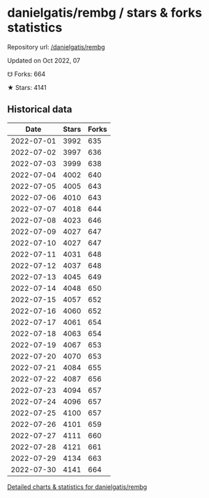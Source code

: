 # danielgatis/rembg / stars & forks statistics

Repository url: [/danielgatis/rembg](https://github.com/danielgatis/rembg)

Updated on Oct 2022, 07

☋ Forks: 664

★ Stars: 4141

## Historical data
| Date | Stars | Forks |
|------|-------|-------|
| 2022-07-01 | 3992 | 635 | 
| 2022-07-02 | 3997 | 636 | 
| 2022-07-03 | 3999 | 638 | 
| 2022-07-04 | 4002 | 640 | 
| 2022-07-05 | 4005 | 643 | 
| 2022-07-06 | 4010 | 643 | 
| 2022-07-07 | 4018 | 644 | 
| 2022-07-08 | 4023 | 646 | 
| 2022-07-09 | 4027 | 647 | 
| 2022-07-10 | 4027 | 647 | 
| 2022-07-11 | 4031 | 648 | 
| 2022-07-12 | 4037 | 648 | 
| 2022-07-13 | 4045 | 649 | 
| 2022-07-14 | 4048 | 650 | 
| 2022-07-15 | 4057 | 652 | 
| 2022-07-16 | 4060 | 652 | 
| 2022-07-17 | 4061 | 654 | 
| 2022-07-18 | 4063 | 654 | 
| 2022-07-19 | 4067 | 653 | 
| 2022-07-20 | 4070 | 653 | 
| 2022-07-21 | 4084 | 655 | 
| 2022-07-22 | 4087 | 656 | 
| 2022-07-23 | 4094 | 657 | 
| 2022-07-24 | 4096 | 657 | 
| 2022-07-25 | 4100 | 657 | 
| 2022-07-26 | 4101 | 659 | 
| 2022-07-27 | 4111 | 660 | 
| 2022-07-28 | 4121 | 661 | 
| 2022-07-29 | 4134 | 663 | 
| 2022-07-30 | 4141 | 664 | 


[Detailed charts & statistics for danielgatis/rembg](https://reviewgithub.com/rep/danielgatis/rembg)
